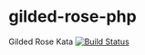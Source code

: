 gilded-rose-php
===============

Gilded Rose Kata
[![Build Status](https://travis-ci.org/slaparra/gilded-rose-php.svg?branch=master)](https://travis-ci.org/slaparra/gilded-rose-php)